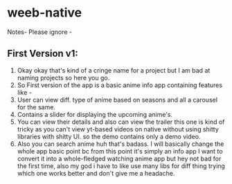 # weeb-native
Notes-
Please ignore -
## First Version v1:
1. Okay okay that's kind of a cringe name for a project but I am bad at naming projects so here you go.
2. So First version of the app is a basic anime info app containing features like -
1. User can view diff. type of anime based on seasons and all a carousel for the same.
2. Contains a slider for displaying the upcoming anime's.
3. You can view their details and also can view the trailer this one is kind of tricky as you can't view yt-based videos on native without using shitty libraries with shitty UI. so the demo contains only a demo video.
4. Also you can search anime huh that's badass.
I will basically change the whole app basic point bc from this point it's simply an info app I want to convert it into a whole-fledged watching anime app but hey not bad for the first time, also my god i have to like use many libs for diff thing trying which one works better and don't give me a headache.
